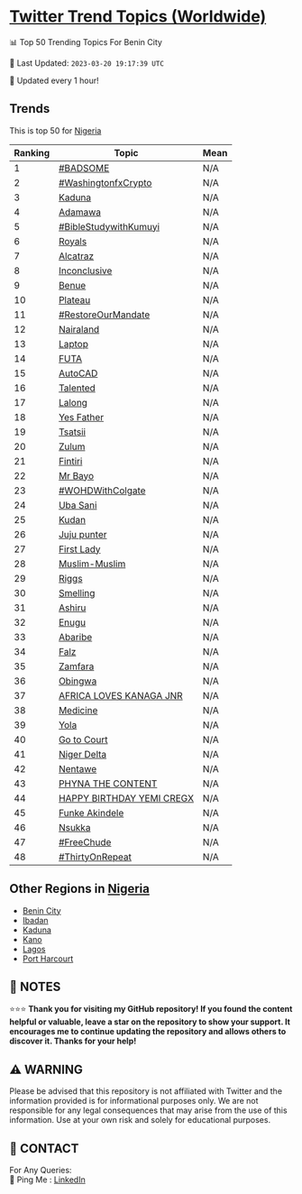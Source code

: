 [Twitter Trend Topics (Worldwide)](https://github.com/ErcinDedeoglu/Twitter-Trend-Topics)
==========


📊 Top 50 Trending Topics For Benin City

📆 Last Updated: `2023-03-20 19:17:39 UTC`

🔧 Updated every 1 hour!


## Trends

This is top 50 for [Nigeria](</Nigeria>)

| Ranking | Topic | Mean |
| ------- | ------------ | ------------ |
| 1 | [#BADSOME](http://twitter.com/search?q=%23BADSOME) | N/A |
| 2 | [#WashingtonfxCrypto](http://twitter.com/search?q=%23WashingtonfxCrypto) | N/A |
| 3 | [Kaduna](http://twitter.com/search?q=Kaduna) | N/A |
| 4 | [Adamawa](http://twitter.com/search?q=Adamawa) | N/A |
| 5 | [#BibleStudywithKumuyi](http://twitter.com/search?q=%23BibleStudywithKumuyi) | N/A |
| 6 | [Royals](http://twitter.com/search?q=Royals) | N/A |
| 7 | [Alcatraz](http://twitter.com/search?q=Alcatraz) | N/A |
| 8 | [Inconclusive](http://twitter.com/search?q=Inconclusive) | N/A |
| 9 | [Benue](http://twitter.com/search?q=Benue) | N/A |
| 10 | [Plateau](http://twitter.com/search?q=Plateau) | N/A |
| 11 | [#RestoreOurMandate](http://twitter.com/search?q=%23RestoreOurMandate) | N/A |
| 12 | [Nairaland](http://twitter.com/search?q=Nairaland) | N/A |
| 13 | [Laptop](http://twitter.com/search?q=Laptop) | N/A |
| 14 | [FUTA](http://twitter.com/search?q=FUTA) | N/A |
| 15 | [AutoCAD](http://twitter.com/search?q=AutoCAD) | N/A |
| 16 | [Talented](http://twitter.com/search?q=Talented) | N/A |
| 17 | [Lalong](http://twitter.com/search?q=Lalong) | N/A |
| 18 | [Yes Father](http://twitter.com/search?q=Yes+Father) | N/A |
| 19 | [Tsatsii](http://twitter.com/search?q=Tsatsii) | N/A |
| 20 | [Zulum](http://twitter.com/search?q=Zulum) | N/A |
| 21 | [Fintiri](http://twitter.com/search?q=Fintiri) | N/A |
| 22 | [Mr Bayo](http://twitter.com/search?q=Mr+Bayo) | N/A |
| 23 | [#WOHDWithColgate](http://twitter.com/search?q=%23WOHDWithColgate) | N/A |
| 24 | [Uba Sani](http://twitter.com/search?q=Uba+Sani) | N/A |
| 25 | [Kudan](http://twitter.com/search?q=Kudan) | N/A |
| 26 | [Juju punter](http://twitter.com/search?q=Juju+punter) | N/A |
| 27 | [First Lady](http://twitter.com/search?q=First+Lady) | N/A |
| 28 | [Muslim-Muslim](http://twitter.com/search?q=Muslim-Muslim) | N/A |
| 29 | [Riggs](http://twitter.com/search?q=Riggs) | N/A |
| 30 | [Smelling](http://twitter.com/search?q=Smelling) | N/A |
| 31 | [Ashiru](http://twitter.com/search?q=Ashiru) | N/A |
| 32 | [Enugu](http://twitter.com/search?q=Enugu) | N/A |
| 33 | [Abaribe](http://twitter.com/search?q=Abaribe) | N/A |
| 34 | [Falz](http://twitter.com/search?q=Falz) | N/A |
| 35 | [Zamfara](http://twitter.com/search?q=Zamfara) | N/A |
| 36 | [Obingwa](http://twitter.com/search?q=Obingwa) | N/A |
| 37 | [AFRICA LOVES KANAGA JNR](http://twitter.com/search?q=AFRICA+LOVES+KANAGA+JNR) | N/A |
| 38 | [Medicine](http://twitter.com/search?q=Medicine) | N/A |
| 39 | [Yola](http://twitter.com/search?q=Yola) | N/A |
| 40 | [Go to Court](http://twitter.com/search?q=Go+to+Court) | N/A |
| 41 | [Niger Delta](http://twitter.com/search?q=Niger+Delta) | N/A |
| 42 | [Nentawe](http://twitter.com/search?q=Nentawe) | N/A |
| 43 | [PHYNA THE CONTENT](http://twitter.com/search?q=PHYNA+THE+CONTENT) | N/A |
| 44 | [HAPPY BIRTHDAY YEMI CREGX](http://twitter.com/search?q=HAPPY+BIRTHDAY+YEMI+CREGX) | N/A |
| 45 | [Funke Akindele](http://twitter.com/search?q=Funke+Akindele) | N/A |
| 46 | [Nsukka](http://twitter.com/search?q=Nsukka) | N/A |
| 47 | [#FreeChude](http://twitter.com/search?q=%23FreeChude) | N/A |
| 48 | [#ThirtyOnRepeat](http://twitter.com/search?q=%23ThirtyOnRepeat) | N/A |



## Other Regions in [Nigeria](</Nigeria>)

* [Benin City](</Nigeria/Benin City.md>)
* [Ibadan](</Nigeria/Ibadan.md>)
* [Kaduna](</Nigeria/Kaduna.md>)
* [Kano](</Nigeria/Kano.md>)
* [Lagos](</Nigeria/Lagos.md>)
* [Port Harcourt](</Nigeria/Port Harcourt.md>)



## 📝 NOTES

⭐⭐⭐ **Thank you for visiting my GitHub repository! If you found the content helpful or valuable, leave a star on the repository to show your support. It encourages me to continue updating the repository and allows others to discover it. Thanks for your help!**


## ⚠️ WARNING

Please be advised that this repository is not affiliated with Twitter and the information provided is for informational purposes only. We are not responsible for any legal consequences that may arise from the use of this information. Use at your own risk and solely for educational purposes.


## 📨 CONTACT

 For Any Queries:  
            🏓 Ping Me : [LinkedIn](https://www.linkedin.com/in/ercindedeoglu/)
